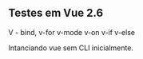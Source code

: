## Testes em Vue 2.6
V - bind, 
v-for
v-mode
v-on
v-if
v-else

Intanciando vue sem CLI inicialmente.